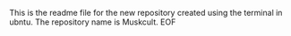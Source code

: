 This is the readme file for the new repository created using the terminal in ubntu. 
The repository name is Muskcult.
EOF
